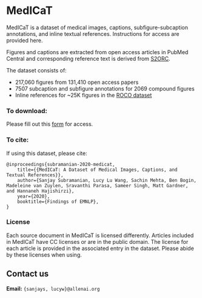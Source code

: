 # MedICaT
MedICaT is a dataset of medical images, captions, subfigure-subcaption annotations, and inline textual references. Instructions for access are provided here.

Figures and captions are extracted from open access articles in PubMed Central and corresponding reference text is derived from [S2ORC](https://github.com/allenai/s2orc).

The dataset consists of:
* 217,060 figures from 131,410 open access papers
* 7507 subcaption and subfigure annotations for 2069 compound figures
* Inline references for ~25K figures in the [ROCO dataset](https://github.com/razorx89/roco-dataset)

### To download:

Please fill out this [form](https://docs.google.com/forms/d/e/1FAIpQLSdB6w2HHNtD-v6SJr3wFMQl8WxR-wigrfVJPvqI-RR50miI7w/viewform) for access.

### To cite:

If using this dataset, please cite:

```
@inproceedings{subramanian-2020-medicat,
    title={{MedICaT: A Dataset of Medical Images, Captions, and Textual References}},
    author={Sanjay Subramanian, Lucy Lu Wang, Sachin Mehta, Ben Bogin, Madeleine van Zuylen, Sravanthi Parasa, Sameer Singh, Matt Gardner, and Hannaneh Hajishirzi},
    year={2020},
    booktitle={Findings of EMNLP},
}
```

### License

Each source document in MedICaT is licensed differently. Articles included in MedICaT have CC licenses or are in the public domain. The license for each article is provided in the associated entry in the dataset. Please abide by these licenses when using.

## Contact us

**Email:** `{sanjays, lucyw}@allenai.org`

